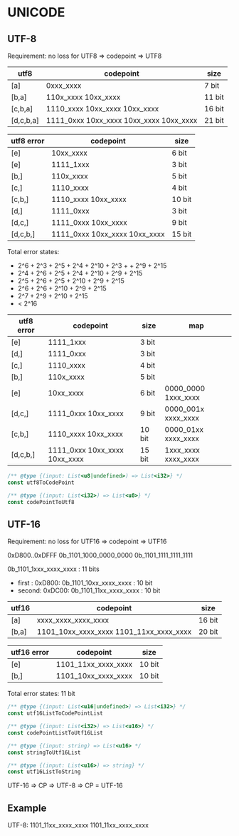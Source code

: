 # UNICODE

## UTF-8

Requirement: no loss for UTF8 => codepoint => UTF8

|utf8     |codepoint                              |size     |
|---------|---------------------------------------|---------|
|[a]      |0xxx_xxxx                              |7 bit    |
|[b,a]    |110x_xxxx 10xx_xxxx                    |11 bit   |
|[c,b,a]  |1110_xxxx 10xx_xxxx 10xx_xxxx          |16 bit   |
|[d,c,b,a]|1111_0xxx 10xx_xxxx 10xx_xxxx 10xx_xxxx|21 bit   |

|utf8 error|codepoint                    |size  |
|----------|-----------------------------|------|
|[e]       |10xx_xxxx                    |6 bit |
|[e]       |1111_1xxx                    |3 bit |
|[b,]      |110x_xxxx                    |5 bit |
|[c,]      |1110_xxxx                    |4 bit |
|[c,b,]    |1110_xxxx 10xx_xxxx          |10 bit|
|[d,]      |1111_0xxx                    |3 bit |
|[d,c,]    |1111_0xxx 10xx_xxxx          |9 bit |
|[d,c,b,]  |1111_0xxx 10xx_xxxx 10xx_xxxx|15 bit|

Total error states:

- 2^6 + 2^3 + 2^5 + 2^4 + 2^10 + 2^3 + + 2^9 + 2^15
- 2^4 + 2^6 + 2^5 + 2^4 + 2^10 + 2^9 + 2^15
- 2^5 + 2^6 + 2^5 + 2^10 + 2^9 + 2^15
- 2^6 + 2^6 + 2^10 + 2^9 + 2^15
- 2^7 + 2^9 + 2^10 + 2^15
- < 2^16

|utf8 error|codepoint                    |size  |map                |
|----------|-----------------------------|------|-------------------|
|[e]       |1111_1xxx                    | 3 bit|                   |
|[d,]      |1111_0xxx                    | 3 bit|                   |
|[c,]      |1110_xxxx                    | 4 bit|                   |
|[b,]      |110x_xxxx                    | 5 bit|                   |
|[e]       |10xx_xxxx                    | 6 bit|0000_0000 1xxx_xxxx|
|[d,c,]    |1111_0xxx 10xx_xxxx          | 9 bit|0000_001x xxxx_xxxx|
|[c,b,]    |1110_xxxx 10xx_xxxx          |10 bit|0000_01xx xxxx_xxxx|
|[d,c,b,]  |1111_0xxx 10xx_xxxx 10xx_xxxx|15 bit|1xxx_xxxx xxxx_xxxx|

```js
/** @type {(input: List<u8|undefined>) => List<i32>} */
const utf8ToCodePoint

/** @type {(input: List<i32>) => List<u8>} */
const codePointToUtf8
```

## UTF-16

Requirement: no loss for UTF16 => codepoint => UTF16

0xD800..0xDFFF
0b_1101_1000_0000_0000
0b_1101_1111_1111_1111

0b_1101_1xxx_xxxx_xxxx : 11 bits

- first : 0xD800: 0b_1101_10xx_xxxx_xxxx : 10 bit
- second: 0xDC00: 0b_1101_11xx_xxxx_xxxx : 10 bit

|utf16    |codepoint                              |size  |
|---------|---------------------------------------|------|
|[a]      |xxxx_xxxx_xxxx_xxxx                    |16 bit|
|[b,a]    |1101_10xx_xxxx_xxxx 1101_11xx_xxxx_xxxx|20 bit|

|utf16 error|codepoint          |size  |
|-----------|-------------------|------|
|[e]        |1101_11xx_xxxx_xxxx|10 bit|
|[b,]       |1101_10xx_xxxx_xxxx|10 bit|

Total error states: 11 bit

```js
/** @type {(input: List<u16|undefined>) => List<i32>} */
const utf16ListToCodePointList

/** @type {(input: List<i32>) => List<u16>} */
const codePointListToUtf16List

/** @type {(input: string) => List<u16> */
const stringToUtf16List

/** @type {(input: List<u16>) => string} */
const utf16ListToString
```

UTF-16 => CP => UTF-8 => CP = UTF-16

## Example

UTF-8: 1101_11xx_xxxx_xxxx 1101_11xx_xxxx_xxxx
